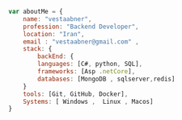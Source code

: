 
<!-- ### Available for a  remote job:
[![Linkedin Badge](https://img.shields.io/badge/-ahmadHamidi-0072b1?style=flat&logo=Linkedin&logoColor=white&https://www.linkedin.com/in/ahmad-hamidi-03b0381bb//)](https://www.linkedin.com/in/ahmad-hamidi-03b0381bb/) 
 -->

 
```javascript
var aboutMe = { 
    name: "vestaabner",
    profession: "Backend Developer",
    location: "Iran",
    email : "vestaabner@gmail.com" ,
    stack: {
        backEnd: {
        languages: [C#, python, SQL],
        frameworks: [Asp .netCore],
        databases: [MongoDB , sqlserver,redis]
    }
    tools: [Git, GitHub, Docker],
    Systems: [ Windows ,  Linux , Macos]
}
``` 
